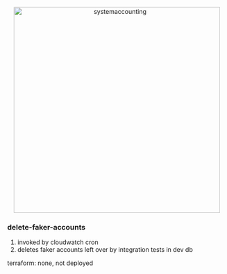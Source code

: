 <p align="center">
  <img width="475" alt="systemaccounting" src="https://user-images.githubusercontent.com/12200465/37568924-06f05d08-2a99-11e8-8891-60f373b33421.png">
</p>

### delete-faker-accounts

1. invoked by cloudwatch cron
1. deletes faker accounts left over by integration tests in dev db

terraform: none, not deployed
